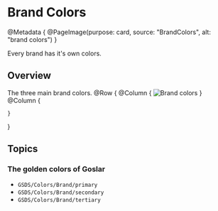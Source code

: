 # Brand Colors
@Metadata {
  @PageImage(purpose: card, source: "BrandColors", alt: "brand colors")
}

Every brand has it's own colors.

## Overview
The three main brand colors.
@Row {
    @Column {
      ![Brand colors](BrandColors)
    }
    @Column {
      
    }
}

## Topics

### The golden colors of Goslar

- ``GSDS/Colors/Brand/primary``
- ``GSDS/Colors/Brand/secondary``
- ``GSDS/Colors/Brand/tertiary``
